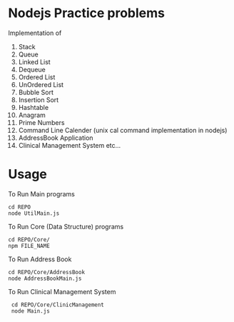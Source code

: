 # Nodejs Practice problems

Implementation of 
  1.  Stack
  2.  Queue
  3.  Linked List
  4.  Dequeue
  5.  Ordered List
  6.  UnOrdered List
  7.  Bubble Sort
  8.  Insertion Sort
  10. Hashtable
  11. Anagram
  12. Prime Numbers
  13. Command Line Calender (unix cal command implementation in nodejs)
  14. AddressBook Application
  15. Clinical Management System etc...

# Usage 
To Run Main programs 
```
cd REPO
node UtilMain.js
```
To Run Core (Data Structure) programs
```
cd REPO/Core/
npm FILE_NAME
```
To Run Address Book
```
cd REPO/Core/AddressBook
node AddressBookMain.js
```
To Run Clinical Management System
```
 cd REPO/Core/ClinicManagement
 node Main.js
```
